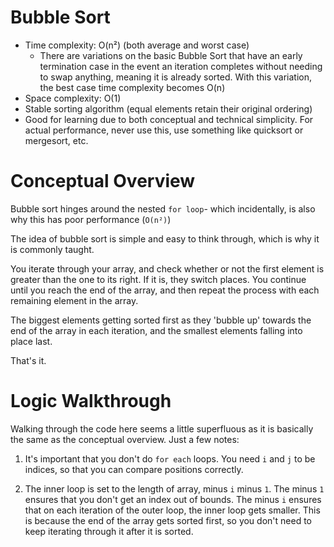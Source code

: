 # Bubble Sort

- Time complexity: O(n²) (both average and worst case)
    - There are variations on the basic Bubble Sort that have an early termination case in the event an iteration completes without needing to swap anything, meaning it is already sorted. With this variation, the best case time complexity becomes O(n)
- Space complexity: O(1)
- Stable sorting algorithm (equal elements retain their original ordering)
- Good for learning due to both conceptual and technical simplicity. For actual performance, never use this, use something like quicksort or mergesort, etc.

# Conceptual Overview

Bubble sort hinges around the nested `for loop`- which incidentally, is also why this has poor performance (`O(n²)`)

The idea of bubble sort is simple and easy to think through, which is why it is commonly taught. 

You iterate through your array, and check whether or not the first element is greater than the one to its right. If it is, they switch places. You continue until you reach the end of the array, and then repeat the process with each remaining element in the array.

The biggest elements getting sorted first as they 'bubble up' towards the end of the array in each iteration, and the smallest elements falling into place last.

That's it.


# Logic Walkthrough

Walking through the code here seems a little superfluous as it is basically the same as the conceptual overview. Just a few notes:

1) It's important that you don't do `for each` loops. You need `i` and `j` to be indices, so that you can compare positions correctly.

2) The inner loop is set to the length of array, minus `i` minus `1`. The minus `1` ensures that you don't get an index out of bounds. The minus `i` ensures that on each iteration of the outer loop, the inner loop gets smaller. This is because the end of the array gets sorted first, so you don't need to keep iterating through it after it is sorted.
